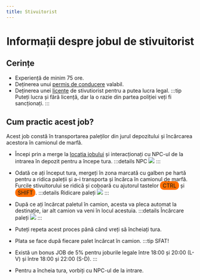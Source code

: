 ```yaml
---
title: Stivuitorist
---
```



# <center>Informații despre jobul de stivuitorist</center>

## Cerințe

- Experiență de minim 75 ore.
- Deținerea unui [permis de conducere](/general/scoala) valabil.
- Deținerea unei [licențe](/general/licente) de stivutiorist pentru a putea lucra legal.
:::tip 
Puteți lucra și fără licență, dar la o razie din partea poliției veți fi sancționați.
:::

## Cum practic acest job?

Acest job constă în transportarea paleților din jurul depozitului și încărcarea acestora în camionul de marfă.

- Începi prin a merge la [locația jobului](locatii) și interacționați cu NPC-ul de la intrarea în depozit pentru a începe tura.
:::details NPC
![](https://i.imgur.com/EfCG1nt.png)
:::

- Odată ce ați început tura, mergeți în zona marcată cu galben pe hartă pentru a ridica paleții și a-i transporta și încărca în camionul de marfă. Furcile stivuitorului se ridică și coboară cu ajutorul tastelor <span style="padding: 3px 7px; border-radius: 10px; background-color: #ff6f00;">CTRL</span> și <span style="padding: 3px 7px; border-radius: 10px; background-color: #ff6f00;">SHIFT</span>.
:::details Ridicare paleți
![](https://i.imgur.com/RzTJwDT.gif)
:::

- După ce ați încărcat paletul în camion, acesta va pleca automat la destinație, iar alt camion va veni în locul acestuia.
:::details Încărcare paleți
![](https://i.imgur.com/DmxIKzs.gif)
:::

- Puteți repeta acest proces până când vreți să încheiați tura.

- Plata se face după fiecare palet încărcat în camion.
:::tip SFAT!
- Există un bonus JOB de 5% pentru joburile legale între 18:00 și 20:00 (L-V) și între 18:00 și 22:00 (S-D).
:::

- Pentru a încheia tura, vorbiți cu NPC-ul de la intrare.